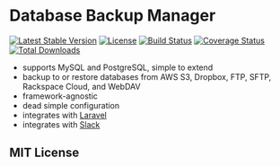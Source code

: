 # Database Backup Manager

[![Latest Stable Version](https://poser.pugx.org/mccool/database-backup/version.png)](https://packagist.org/packages/mccool/database-backup)
[![License](https://poser.pugx.org/mccool/database-backup/license.png)](https://packagist.org/packages/mccool/database-backup)
[![Build Status](https://travis-ci.org/heybigname/database-backup-manager.svg?branch=master)](https://travis-ci.org/heybigname/database-backup-manager)
[![Coverage Status](https://coveralls.io/repos/heybigname/database-backup-manager/badge.png?branch=master)](https://coveralls.io/r/heybigname/database-backup-manager?branch=master)
[![Total Downloads](https://poser.pugx.org/mccool/database-backup/downloads.png)](https://packagist.org/packages/mccool/database-backup)

- supports MySQL and PostgreSQL, simple to extend
- backup to or restore databases from AWS S3, Dropbox, FTP, SFTP, Rackspace Cloud, and WebDAV
- framework-agnostic
- dead simple configuration
- integrates with [Laravel](http://laravel.com)
- integrates with [Slack](http://slack.com)

## MIT License

